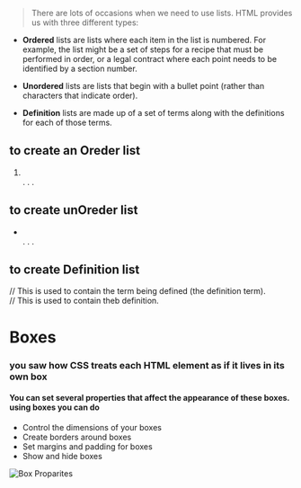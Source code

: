 > There are lots of occasions when we
> need to use lists. HTML provides us with
> three different types:

* **Ordered** lists are lists where each item in the list is
numbered. For example, the list might be a set of steps for
a recipe that must be performed in order, or a legal contract
where each point needs to be identified by a section
number.

* **Unordered** lists are lists that begin with a bullet point
(rather than characters that indicate order).

* **Definition** lists are made up of a set of terms along with the
definitions for each of those terms.

## to create an Oreder list

<ol>
 <li></li>
 .
 .
 .
</ol>

## to create unOreder list

<ul>
 <li> </li>
  .
  .
  .
</ul>

## to create Definition list

<dl>
<dt></dt> // This is used to contain the term being defined (the definition term).

<dd></dd> // This is used to contain theb definition.

</dl>

# Boxes

### you saw how CSS treats each HTML element as if it lives in its own box

#### You can set several properties that affect the appearance of these boxes. using boxes you can do

* Control the dimensions of your boxes
* Create borders around boxes
* Set margins and padding for boxes
* Show and hide boxes

![Box Proparites](C:\Users\STUDENT\Downloads\Untitled.jpg)
